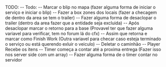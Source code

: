 TODO: 
-- Todo:
-- Marcar o blip no mapa (fazer alguma forma de iniciar o serviço e iniciar o blip)
-- Fazer a box zones dos locais (fazer a checagem de dentro da area se tem o trailer)
-- Fazer alguma forma de desaclopar o trailer (dentro da area fazer que a entidade seja excluida)
-- Após desaclopar marcar o retorno para a base (Provavel ter que fazer alguma variavel para verificar, tem no forum lá do cfx)
-- Assim que retorna e marcar como Finish Work (Outra variavel para checar caso esteja terminado o serviço ou está querendo exluir o veiculo)
-- Deletar o caminhão 
-- Player Recebe os itens
-- Timer começa a contar até a proxima entrega (Fazer isso nos server side com um array)
-- Fazer alguma forma de o timer contar no servidor
